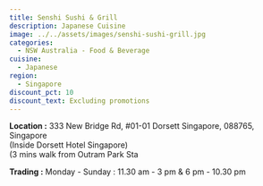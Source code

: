 ```yaml
---
title: Senshi Sushi & Grill
description: Japanese Cuisine
image: ../../assets/images/senshi-sushi-grill.jpg
categories:
  - NSW Australia - Food & Beverage
cuisine:
  - Japanese
region:
  - Singapore
discount_pct: 10
discount_text: Excluding promotions
---
```

**Location :** 333 New Bridge Rd, #01-01 Dorsett Singapore, 088765, Singapore\
(Inside Dorsett Hotel Singapore)\
(3 mins walk from Outram Park Sta

**Trading :** Monday - Sunday : 11.30 am - 3 pm & 6 pm - 10.30 pm
